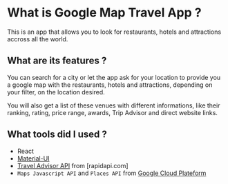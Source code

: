 # What is Google Map Travel App ?

This is an app that allows you to look for restaurants, hotels and attractions accross all the world.

## What are its features ?

You can search for a city or let the app ask for your location to provide you a google map with the restaurants, hotels and attractions, depending on your filter, on the location desired.

You will also get a list of these venues with different informations, like their ranking, rating, price range, awards, Trip Advisor and direct website links.

## What tools did I used ?

- React
- [Material-UI](https://mui.com/)
- [Travel Advisor API](https://rapidapi.com/apidojo/api/travel-advisor/) from [rapidapi.com]
- `Maps Javascript API` and `Places API` from [Google Cloud Plateform](https://cloud.google.com/)
